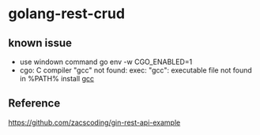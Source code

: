 # golang-rest-crud

## known issue
- use windown command go env -w CGO_ENABLED=1
- cgo: C compiler "gcc" not found: exec: "gcc": executable file not found in %PATH%
  install [gcc](http://tdm-gcc.tdragon.net/download)

## Reference
https://github.com/zacscoding/gin-rest-api-example
